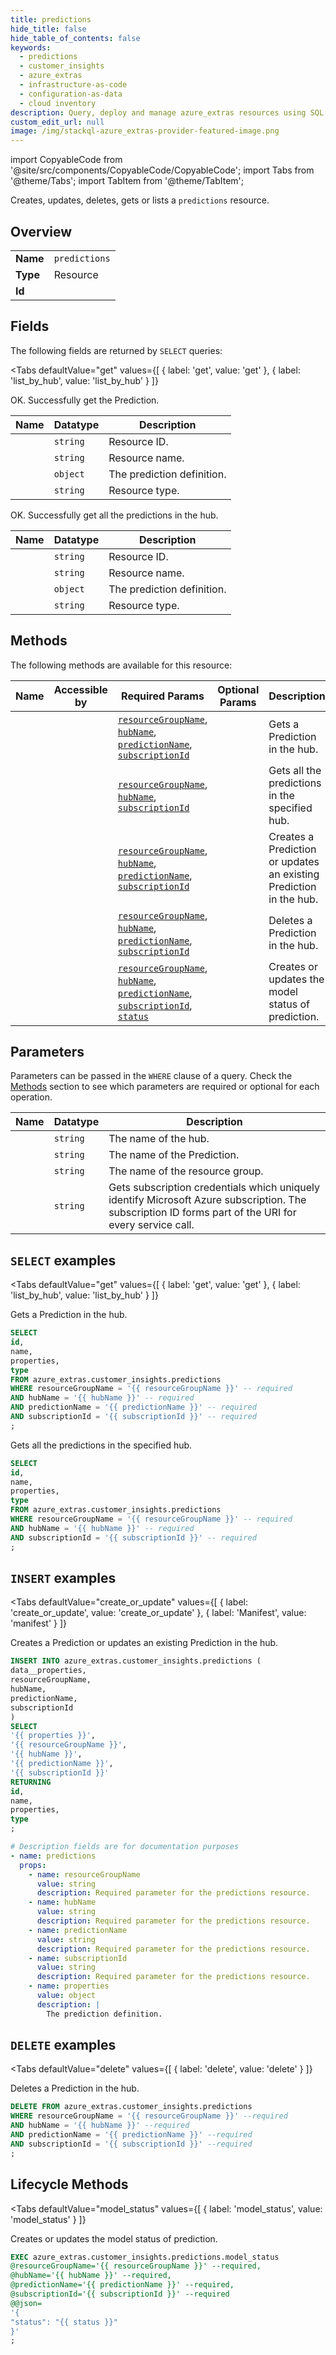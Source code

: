```yaml
--- 
title: predictions
hide_title: false
hide_table_of_contents: false
keywords:
  - predictions
  - customer_insights
  - azure_extras
  - infrastructure-as-code
  - configuration-as-data
  - cloud inventory
description: Query, deploy and manage azure_extras resources using SQL
custom_edit_url: null
image: /img/stackql-azure_extras-provider-featured-image.png
---
```


import CopyableCode from '@site/src/components/CopyableCode/CopyableCode';
import Tabs from '@theme/Tabs';
import TabItem from '@theme/TabItem';

Creates, updates, deletes, gets or lists a <code>predictions</code> resource.

## Overview
<table><tbody>
<tr><td><b>Name</b></td><td><code>predictions</code></td></tr>
<tr><td><b>Type</b></td><td>Resource</td></tr>
<tr><td><b>Id</b></td><td><CopyableCode code="azure_extras.customer_insights.predictions" /></td></tr>
</tbody></table>

## Fields

The following fields are returned by `SELECT` queries:

<Tabs
    defaultValue="get"
    values={[
        { label: 'get', value: 'get' },
        { label: 'list_by_hub', value: 'list_by_hub' }
    ]}
>
<TabItem value="get">

OK. Successfully get the Prediction.

<table>
<thead>
    <tr>
    <th>Name</th>
    <th>Datatype</th>
    <th>Description</th>
    </tr>
</thead>
<tbody>
<tr>
    <td><CopyableCode code="id" /></td>
    <td><code>string</code></td>
    <td>Resource ID.</td>
</tr>
<tr>
    <td><CopyableCode code="name" /></td>
    <td><code>string</code></td>
    <td>Resource name.</td>
</tr>
<tr>
    <td><CopyableCode code="properties" /></td>
    <td><code>object</code></td>
    <td>The prediction definition.</td>
</tr>
<tr>
    <td><CopyableCode code="type" /></td>
    <td><code>string</code></td>
    <td>Resource type.</td>
</tr>
</tbody>
</table>
</TabItem>
<TabItem value="list_by_hub">

OK. Successfully get all the predictions in the hub.

<table>
<thead>
    <tr>
    <th>Name</th>
    <th>Datatype</th>
    <th>Description</th>
    </tr>
</thead>
<tbody>
<tr>
    <td><CopyableCode code="id" /></td>
    <td><code>string</code></td>
    <td>Resource ID.</td>
</tr>
<tr>
    <td><CopyableCode code="name" /></td>
    <td><code>string</code></td>
    <td>Resource name.</td>
</tr>
<tr>
    <td><CopyableCode code="properties" /></td>
    <td><code>object</code></td>
    <td>The prediction definition.</td>
</tr>
<tr>
    <td><CopyableCode code="type" /></td>
    <td><code>string</code></td>
    <td>Resource type.</td>
</tr>
</tbody>
</table>
</TabItem>
</Tabs>

## Methods

The following methods are available for this resource:

<table>
<thead>
    <tr>
    <th>Name</th>
    <th>Accessible by</th>
    <th>Required Params</th>
    <th>Optional Params</th>
    <th>Description</th>
    </tr>
</thead>
<tbody>
<tr>
    <td><a href="#get"><CopyableCode code="get" /></a></td>
    <td><CopyableCode code="select" /></td>
    <td><a href="#parameter-resourceGroupName"><code>resourceGroupName</code></a>, <a href="#parameter-hubName"><code>hubName</code></a>, <a href="#parameter-predictionName"><code>predictionName</code></a>, <a href="#parameter-subscriptionId"><code>subscriptionId</code></a></td>
    <td></td>
    <td>Gets a Prediction in the hub.</td>
</tr>
<tr>
    <td><a href="#list_by_hub"><CopyableCode code="list_by_hub" /></a></td>
    <td><CopyableCode code="select" /></td>
    <td><a href="#parameter-resourceGroupName"><code>resourceGroupName</code></a>, <a href="#parameter-hubName"><code>hubName</code></a>, <a href="#parameter-subscriptionId"><code>subscriptionId</code></a></td>
    <td></td>
    <td>Gets all the predictions in the specified hub.</td>
</tr>
<tr>
    <td><a href="#create_or_update"><CopyableCode code="create_or_update" /></a></td>
    <td><CopyableCode code="insert" /></td>
    <td><a href="#parameter-resourceGroupName"><code>resourceGroupName</code></a>, <a href="#parameter-hubName"><code>hubName</code></a>, <a href="#parameter-predictionName"><code>predictionName</code></a>, <a href="#parameter-subscriptionId"><code>subscriptionId</code></a></td>
    <td></td>
    <td>Creates a Prediction or updates an existing Prediction in the hub.</td>
</tr>
<tr>
    <td><a href="#delete"><CopyableCode code="delete" /></a></td>
    <td><CopyableCode code="delete" /></td>
    <td><a href="#parameter-resourceGroupName"><code>resourceGroupName</code></a>, <a href="#parameter-hubName"><code>hubName</code></a>, <a href="#parameter-predictionName"><code>predictionName</code></a>, <a href="#parameter-subscriptionId"><code>subscriptionId</code></a></td>
    <td></td>
    <td>Deletes a Prediction in the hub.</td>
</tr>
<tr>
    <td><a href="#model_status"><CopyableCode code="model_status" /></a></td>
    <td><CopyableCode code="exec" /></td>
    <td><a href="#parameter-resourceGroupName"><code>resourceGroupName</code></a>, <a href="#parameter-hubName"><code>hubName</code></a>, <a href="#parameter-predictionName"><code>predictionName</code></a>, <a href="#parameter-subscriptionId"><code>subscriptionId</code></a>, <a href="#parameter-status"><code>status</code></a></td>
    <td></td>
    <td>Creates or updates the model status of prediction.</td>
</tr>
</tbody>
</table>

## Parameters

Parameters can be passed in the `WHERE` clause of a query. Check the [Methods](#methods) section to see which parameters are required or optional for each operation.

<table>
<thead>
    <tr>
    <th>Name</th>
    <th>Datatype</th>
    <th>Description</th>
    </tr>
</thead>
<tbody>
<tr id="parameter-hubName">
    <td><CopyableCode code="hubName" /></td>
    <td><code>string</code></td>
    <td>The name of the hub.</td>
</tr>
<tr id="parameter-predictionName">
    <td><CopyableCode code="predictionName" /></td>
    <td><code>string</code></td>
    <td>The name of the Prediction.</td>
</tr>
<tr id="parameter-resourceGroupName">
    <td><CopyableCode code="resourceGroupName" /></td>
    <td><code>string</code></td>
    <td>The name of the resource group.</td>
</tr>
<tr id="parameter-subscriptionId">
    <td><CopyableCode code="subscriptionId" /></td>
    <td><code>string</code></td>
    <td>Gets subscription credentials which uniquely identify Microsoft Azure subscription. The subscription ID forms part of the URI for every service call.</td>
</tr>
</tbody>
</table>

## `SELECT` examples

<Tabs
    defaultValue="get"
    values={[
        { label: 'get', value: 'get' },
        { label: 'list_by_hub', value: 'list_by_hub' }
    ]}
>
<TabItem value="get">

Gets a Prediction in the hub.

```sql
SELECT
id,
name,
properties,
type
FROM azure_extras.customer_insights.predictions
WHERE resourceGroupName = '{{ resourceGroupName }}' -- required
AND hubName = '{{ hubName }}' -- required
AND predictionName = '{{ predictionName }}' -- required
AND subscriptionId = '{{ subscriptionId }}' -- required
;
```
</TabItem>
<TabItem value="list_by_hub">

Gets all the predictions in the specified hub.

```sql
SELECT
id,
name,
properties,
type
FROM azure_extras.customer_insights.predictions
WHERE resourceGroupName = '{{ resourceGroupName }}' -- required
AND hubName = '{{ hubName }}' -- required
AND subscriptionId = '{{ subscriptionId }}' -- required
;
```
</TabItem>
</Tabs>


## `INSERT` examples

<Tabs
    defaultValue="create_or_update"
    values={[
        { label: 'create_or_update', value: 'create_or_update' },
        { label: 'Manifest', value: 'manifest' }
    ]}
>
<TabItem value="create_or_update">

Creates a Prediction or updates an existing Prediction in the hub.

```sql
INSERT INTO azure_extras.customer_insights.predictions (
data__properties,
resourceGroupName,
hubName,
predictionName,
subscriptionId
)
SELECT 
'{{ properties }}',
'{{ resourceGroupName }}',
'{{ hubName }}',
'{{ predictionName }}',
'{{ subscriptionId }}'
RETURNING
id,
name,
properties,
type
;
```
</TabItem>
<TabItem value="manifest">

```yaml
# Description fields are for documentation purposes
- name: predictions
  props:
    - name: resourceGroupName
      value: string
      description: Required parameter for the predictions resource.
    - name: hubName
      value: string
      description: Required parameter for the predictions resource.
    - name: predictionName
      value: string
      description: Required parameter for the predictions resource.
    - name: subscriptionId
      value: string
      description: Required parameter for the predictions resource.
    - name: properties
      value: object
      description: |
        The prediction definition.
```
</TabItem>
</Tabs>


## `DELETE` examples

<Tabs
    defaultValue="delete"
    values={[
        { label: 'delete', value: 'delete' }
    ]}
>
<TabItem value="delete">

Deletes a Prediction in the hub.

```sql
DELETE FROM azure_extras.customer_insights.predictions
WHERE resourceGroupName = '{{ resourceGroupName }}' --required
AND hubName = '{{ hubName }}' --required
AND predictionName = '{{ predictionName }}' --required
AND subscriptionId = '{{ subscriptionId }}' --required
;
```
</TabItem>
</Tabs>


## Lifecycle Methods

<Tabs
    defaultValue="model_status"
    values={[
        { label: 'model_status', value: 'model_status' }
    ]}
>
<TabItem value="model_status">

Creates or updates the model status of prediction.

```sql
EXEC azure_extras.customer_insights.predictions.model_status 
@resourceGroupName='{{ resourceGroupName }}' --required, 
@hubName='{{ hubName }}' --required, 
@predictionName='{{ predictionName }}' --required, 
@subscriptionId='{{ subscriptionId }}' --required 
@@json=
'{
"status": "{{ status }}"
}'
;
```
</TabItem>
</Tabs>
